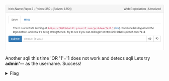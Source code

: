 ![title](images/title.png)

Another sqli this time 'OR '1'='1 does not work and detecs sqli
Lets try **admin'--** as the username. Success!


<details>
	<summary>Flag</summary>

picoCTF{m0R3_SQL_plz_c1c3dff7}
</details>